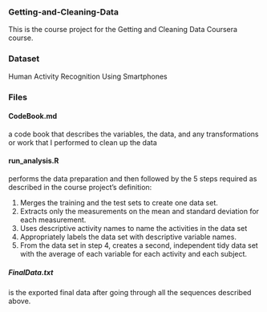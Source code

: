 ### Getting-and-Cleaning-Data

This is the course project for the Getting and Cleaning Data Coursera course. 

### Dataset
Human Activity Recognition Using Smartphones

### Files

#### CodeBook.md 
a code book that describes the variables, the data, and any transformations or work that I performed to clean up the data

#### run_analysis.R 
performs the data preparation and then followed by the 5 steps required as described in the course project’s definition:
1. Merges the training and the test sets to create one data set.
2. Extracts only the measurements on the mean and standard deviation for each measurement.
3. Uses descriptive activity names to name the activities in the data set
4. Appropriately labels the data set with descriptive variable names.
5. From the data set in step 4, creates a second, independent tidy data set with the average of each variable for each activity and 
each subject.

##### FinalData.txt 
is the exported final data after going through all the sequences described above.
